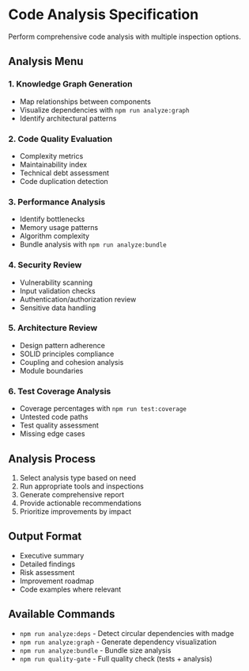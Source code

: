 # Code Analysis Specification

Perform comprehensive code analysis with multiple inspection options.

## Analysis Menu

### 1. Knowledge Graph Generation
- Map relationships between components
- Visualize dependencies with `npm run analyze:graph`
- Identify architectural patterns

### 2. Code Quality Evaluation
- Complexity metrics
- Maintainability index
- Technical debt assessment
- Code duplication detection

### 3. Performance Analysis
- Identify bottlenecks
- Memory usage patterns
- Algorithm complexity
- Bundle analysis with `npm run analyze:bundle`

### 4. Security Review
- Vulnerability scanning
- Input validation checks
- Authentication/authorization review
- Sensitive data handling

### 5. Architecture Review
- Design pattern adherence
- SOLID principles compliance
- Coupling and cohesion analysis
- Module boundaries

### 6. Test Coverage Analysis
- Coverage percentages with `npm run test:coverage`
- Untested code paths
- Test quality assessment
- Missing edge cases

## Analysis Process
1. Select analysis type based on need
2. Run appropriate tools and inspections
3. Generate comprehensive report
4. Provide actionable recommendations
5. Prioritize improvements by impact

## Output Format
- Executive summary
- Detailed findings
- Risk assessment
- Improvement roadmap
- Code examples where relevant

## Available Commands
- `npm run analyze:deps` - Detect circular dependencies with madge
- `npm run analyze:graph` - Generate dependency visualization
- `npm run analyze:bundle` - Bundle size analysis
- `npm run quality-gate` - Full quality check (tests + analysis)